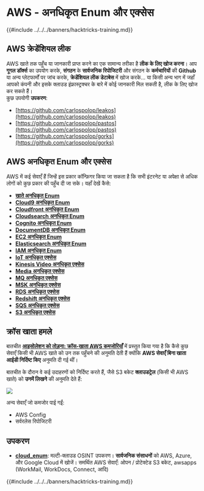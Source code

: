 # AWS - अनधिकृत Enum और एक्सेस

{{#include ../../../banners/hacktricks-training.md}}

## AWS क्रेडेंशियल लीक

AWS खाते तक पहुँच या जानकारी प्राप्त करने का एक सामान्य तरीका है **लीक के लिए खोज करना**। आप **गूगल डॉर्क्स** का उपयोग करके, **संगठन** के **सार्वजनिक रिपोजिटरी** और संगठन के **कर्मचारियों** की **Github** या अन्य प्लेटफार्मों पर जांच करके, **क्रेडेंशियल लीक डेटाबेस** में खोज करके... या किसी अन्य भाग में जहाँ आपको कंपनी और इसके क्लाउड इंफ्रास्ट्रक्चर के बारे में कोई जानकारी मिल सकती है, लीक के लिए खोज कर सकते हैं।\
कुछ उपयोगी **उपकरण**:

- [https://github.com/carlospolop/leakos](https://github.com/carlospolop/leakos)
- [https://github.com/carlospolop/pastos](https://github.com/carlospolop/pastos)
- [https://github.com/carlospolop/gorks](https://github.com/carlospolop/gorks)

## AWS अनधिकृत Enum और एक्सेस

AWS में कई सेवाएँ हैं जिन्हें इस प्रकार कॉन्फ़िगर किया जा सकता है कि सभी इंटरनेट या अपेक्षा से अधिक लोगों को कुछ प्रकार की पहुँच दी जा सके। यहाँ देखें कैसे:

- [**खाते अनधिकृत Enum**](aws-accounts-unauthenticated-enum.md)
- [**Cloud9 अनधिकृत Enum**](https://github.com/carlospolop/hacktricks-cloud/blob/master/pentesting-cloud/aws-security/aws-unauthenticated-enum-access/broken-reference/README.md)
- [**Cloudfront अनधिकृत Enum**](aws-cloudfront-unauthenticated-enum.md)
- [**Cloudsearch अनधिकृत Enum**](https://github.com/carlospolop/hacktricks-cloud/blob/master/pentesting-cloud/aws-security/aws-unauthenticated-enum-access/broken-reference/README.md)
- [**Cognito अनधिकृत Enum**](aws-cognito-unauthenticated-enum.md)
- [**DocumentDB अनधिकृत Enum**](aws-documentdb-enum.md)
- [**EC2 अनधिकृत Enum**](aws-ec2-unauthenticated-enum.md)
- [**Elasticsearch अनधिकृत Enum**](aws-elasticsearch-unauthenticated-enum.md)
- [**IAM अनधिकृत Enum**](aws-iam-and-sts-unauthenticated-enum.md)
- [**IoT अनधिकृत एक्सेस**](aws-iot-unauthenticated-enum.md)
- [**Kinesis Video अनधिकृत एक्सेस**](aws-kinesis-video-unauthenticated-enum.md)
- [**Media अनधिकृत एक्सेस**](aws-media-unauthenticated-enum.md)
- [**MQ अनधिकृत एक्सेस**](aws-mq-unauthenticated-enum.md)
- [**MSK अनधिकृत एक्सेस**](aws-msk-unauthenticated-enum.md)
- [**RDS अनधिकृत एक्सेस**](aws-rds-unauthenticated-enum.md)
- [**Redshift अनधिकृत एक्सेस**](aws-redshift-unauthenticated-enum.md)
- [**SQS अनधिकृत एक्सेस**](aws-sqs-unauthenticated-enum.md)
- [**S3 अनधिकृत एक्सेस**](aws-s3-unauthenticated-enum.md)

## क्रॉस खाता हमले

बातचीत [**आइसोलेशन को तोड़ना: क्रॉस-खाता AWS कमजोरियाँ**](https://www.youtube.com/watch?v=JfEFIcpJ2wk) में प्रस्तुत किया गया है कि कैसे कुछ सेवाएँ किसी भी AWS खाते को उन तक पहुँचने की अनुमति देती हैं क्योंकि **AWS सेवाएँ बिना खाता आईडी निर्दिष्ट किए** अनुमति दी गई थीं।

बातचीत के दौरान वे कई उदाहरणों को निर्दिष्ट करते हैं, जैसे S3 बकेट **क्लाउडट्रेल** (किसी भी AWS खाते) को **उनमें लिखने** की अनुमति देते हैं:

![](<../../../images/image (260).png>)

अन्य सेवाएँ जो कमजोर पाई गईं:

- AWS Config
- सर्वरलेस रिपोजिटरी

## उपकरण

- [**cloud_enum**](https://github.com/initstring/cloud_enum): मल्टी-क्लाउड OSINT उपकरण। **सार्वजनिक संसाधनों** को AWS, Azure, और Google Cloud में खोजें। समर्थित AWS सेवाएँ: ओपन / प्रोटेक्टेड S3 बकेट, awsapps (WorkMail, WorkDocs, Connect, आदि)

{{#include ../../../banners/hacktricks-training.md}}
